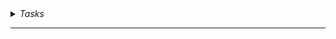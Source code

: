 
<details>
  <summary><i>Tasks</i></summary>
  
>**_Given:_**
> RNA-seq data from **two house mouse (Mus musculus) tissues (Heart, Liver)** across **two sampling times (ZT0, ZT12)**, with biological replicate for each tissue and sampling time, resulting in a total of **16 paired-end FASTQ files**.
> To analyze RNA-seq data, genome reference, and the corresponding GTF annotation file, with the analysis split into two main parts: __bioinformatics and statistical analysis__.
> Time taken for the pipeline to run without withouts 

  
  <details>
    <summary><i>A. Task 1</i></summary>
    
>Longest Substring Calculator
    
#### 1. a. Quality Control: 
- [X] [Fastqc](https://github.com/gunj007/RNA-Seq/tree/main/qcreports/fastqc_out) Perform quality control using FastQC 
- [X] [MultiQC](https://github.com/gunj007/RNA-Seq/blob/main/qcreports/multiqc_out/multiqc_report.html) Provide a summary report using MultiQC with key quality metrics such as sequence count per sample, per base sequence quality, read length distribution, sequence duplication level and any adapter contamination. 
#### b. Adapter Trimming: 
- [X] fastp or other suitable preprocessing and quality control software. 
- [x] Provide a summary report detailing the percentage of reads trimmed and any improvement in quality metrics after trimming. 
#### c. Genome Preparation: 
- [X] Prepare a genome index using HISAT2 or other suitable alignment software for the provided genome reference. 
#### d. Alignment and Mapping: 
- [X] Perform read alignment using HISAT2 or other suitable alignment software. 
- [X] Provide alignment statistics and its visualization report, including the percentage of aligned reads, mapped reads, and potential issues with multi-mapping. 
#### e. Read Quantification: 
i. Quantify gene expression using featureCounts or other suitable quantification software to generate a gene count expression matrix and provide associated statistical reports. 
ii. Output the results in a tabular format with protein coding genes ID as rows and samples as columns.





>**_NOTE:_**  
> 1. To run the pipeliine on your system makesure you all the tools installed or refer 2.3 and download the scripts/
> 2. In `counts.sh` change to `your_path_script/qc.sh` and for `hisat2.sh` before running
> 3. If genome is not built with the name genome then change it `your_genome_name` on line no. 

--- 
  </details>


  <details>
    <summary><i>B. Task 2</i></summary>

---
  </details>

</details>



***
